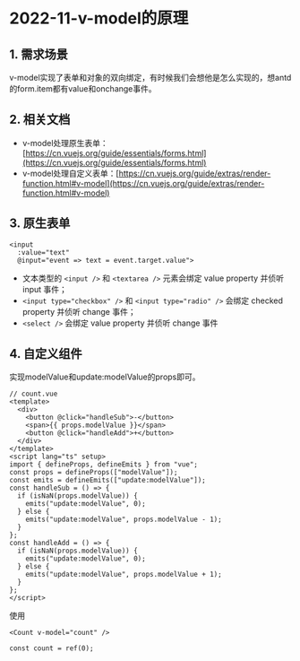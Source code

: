 # 2022-11-v-model的原理

## 1. 需求场景
v-model实现了表单和对象的双向绑定，有时候我们会想他是怎么实现的，想antd的form.item都有value和onchange事件。

## 2. 相关文档

- v-model处理原生表单：[https://cn.vuejs.org/guide/essentials/forms.html](https://cn.vuejs.org/guide/essentials/forms.html)
- v-model处理自定义表单：[https://cn.vuejs.org/guide/extras/render-function.html#v-model](https://cn.vuejs.org/guide/extras/render-function.html#v-model)

## 3. 原生表单
```shell
<input
  :value="text"
  @input="event => text = event.target.value">
```

- 文本类型的 `<input />` 和 `<textarea />` 元素会绑定 value property 并侦听 input 事件；
- `<input type="checkbox" />` 和 `<input type="radio" />` 会绑定 checked property 并侦听 change 事件；
- `<select />` 会绑定 value property 并侦听 change 事件

## 4. 自定义组件
实现modelValue和update:modelValue的props即可。
```shell
// count.vue
<template>
  <div>
    <button @click="handleSub">-</button>
    <span>{{ props.modelValue }}</span>
    <button @click="handleAdd">+</button>
  </div>
</template>
<script lang="ts" setup>
import { defineProps, defineEmits } from "vue";
const props = defineProps(["modelValue"]);
const emits = defineEmits(["update:modelValue"]);
const handleSub = () => {
  if (isNaN(props.modelValue)) {
    emits("update:modelValue", 0);
  } else {
    emits("update:modelValue", props.modelValue - 1);
  }
};
const handleAdd = () => {
  if (isNaN(props.modelValue)) {
    emits("update:modelValue", 0);
  } else {
    emits("update:modelValue", props.modelValue + 1);
  }
};
</script>

```

使用
```shell
<Count v-model="count" />

const count = ref(0);
```
